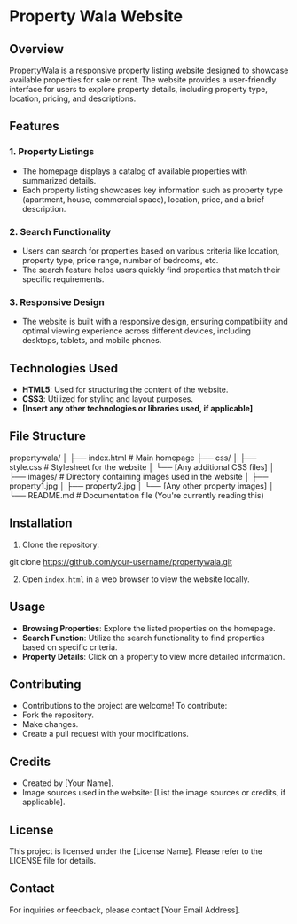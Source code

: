 # Property Wala Website

## Overview
PropertyWala is a responsive property listing website designed to showcase available properties for sale or rent. The website provides a user-friendly interface for users to explore property details, including property type, location, pricing, and descriptions.

## Features

### 1. Property Listings
- The homepage displays a catalog of available properties with summarized details.
- Each property listing showcases key information such as property type (apartment, house, commercial space), location, price, and a brief description.

### 2. Search Functionality
- Users can search for properties based on various criteria like location, property type, price range, number of bedrooms, etc.
- The search feature helps users quickly find properties that match their specific requirements.

### 3. Responsive Design
- The website is built with a responsive design, ensuring compatibility and optimal viewing experience across different devices, including desktops, tablets, and mobile phones.

## Technologies Used
- **HTML5**: Used for structuring the content of the website.
- **CSS3**: Utilized for styling and layout purposes.
- **[Insert any other technologies or libraries used, if applicable]**

## File Structure


propertywala/
│
├── index.html # Main homepage
├── css/
│ ├── style.css # Stylesheet for the website
│ └── [Any additional CSS files]
│
├── images/ # Directory containing images used in the website
│ ├── property1.jpg
│ ├── property2.jpg
│ └── [Any other property images]
│
└── README.md # Documentation file (You're currently reading this)



## Installation
1. Clone the repository:

git clone https://github.com/your-username/propertywala.git

2. Open `index.html` in a web browser to view the website locally.

## Usage
- **Browsing Properties**: Explore the listed properties on the homepage.
- **Search Function**: Utilize the search functionality to find properties based on specific criteria.
- **Property Details**: Click on a property to view more detailed information.

## Contributing
- Contributions to the project are welcome! To contribute:
 - Fork the repository.
 - Make changes.
 - Create a pull request with your modifications.

## Credits
- Created by [Your Name].
- Image sources used in the website: [List the image sources or credits, if applicable].

## License
This project is licensed under the [License Name]. Please refer to the LICENSE file for details.

## Contact
For inquiries or feedback, please contact [Your Email Address].
